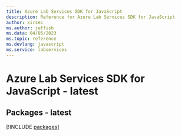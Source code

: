 ```yaml
---
title: Azure Lab Services SDK for JavaScript
description: Reference for Azure Lab Services SDK for JavaScript
author: xirzec
ms.author: jeffish
ms.data: 04/05/2023
ms.topic: reference
ms.devlang: javascript
ms.service: labservices
---
```

# Azure Lab Services SDK for JavaScript - latest
## Packages - latest
[!INCLUDE [packages](lab-services-index.md)]